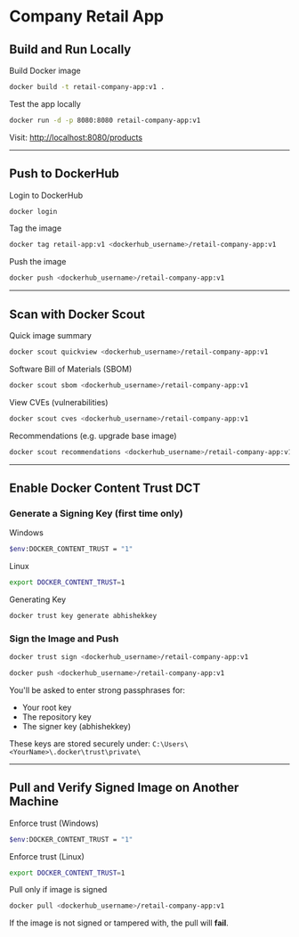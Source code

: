 # Company Retail App

## Build and Run Locally

Build Docker image
```bash
docker build -t retail-company-app:v1 .
````

Test the app locally
```bash
docker run -d -p 8080:8080 retail-company-app:v1
````

Visit: [http://localhost:8080/products](http://localhost:8080/products)

---

## Push to DockerHub

Login to DockerHub
```bash
docker login
```

Tag the image
```bash
docker tag retail-app:v1 <dockerhub_username>/retail-company-app:v1
```

Push the image
```bash
docker push <dockerhub_username>/retail-company-app:v1
```

---

## Scan with Docker Scout

Quick image summary
```bash
docker scout quickview <dockerhub_username>/retail-company-app:v1
```

Software Bill of Materials (SBOM)
```bash
docker scout sbom <dockerhub_username>/retail-company-app:v1
```

View CVEs (vulnerabilities)
```bash
docker scout cves <dockerhub_username>/retail-company-app:v1
```

Recommendations (e.g. upgrade base image)
```bash
docker scout recommendations <dockerhub_username>/retail-company-app:v1
```

---

## Enable Docker Content Trust DCT

###  Generate a Signing Key (first time only)

Windows
```bash
$env:DOCKER_CONTENT_TRUST = "1"
```

Linux
```bash
export DOCKER_CONTENT_TRUST=1
```

Generating Key
```bash
docker trust key generate abhishekkey
```

### Sign the Image and Push

```bash
docker trust sign <dockerhub_username>/retail-company-app:v1
```

```bash
docker push <dockerhub_username>/retail-company-app:v1
```
You'll be asked to enter strong passphrases for:

* Your root key
* The repository key
* The signer key (abhishekkey)

These keys are stored securely under:
`C:\Users\<YourName>\.docker\trust\private\`

---

## Pull and Verify Signed Image on Another Machine

Enforce trust (Windows)
```bash
$env:DOCKER_CONTENT_TRUST = "1"
```

Enforce trust (Linux)
```bash
export DOCKER_CONTENT_TRUST=1
```

Pull only if image is signed
```bash
docker pull <dockerhub_username>/retail-company-app:v1
```

If the image is not signed or tampered with, the pull will **fail**.


